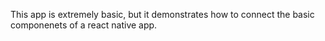 This app is extremely basic, but it demonstrates how to connect the basic componenets of a react native app. 
